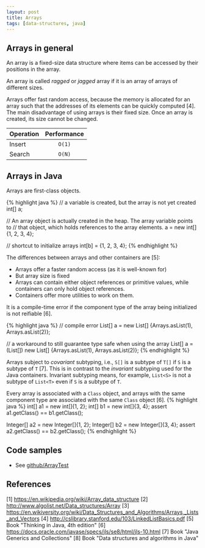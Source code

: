 ```yaml
---
layout: post
title: Arrays
tags: [data-structures, java]
---
```


## Arrays in general

An array is a fixed-size data structure where items can be accessed by their positions in the array.

An array is called _ragged_ or _jagged_ array if it is an array of arrays of different sizes.

Arrays offer fast random access, because the memory is allocated for an array such that the addresses of its elements can be quickly computed [4]. The main disadvantage of using arrays is their fixed size. Once an array is created, its size cannot be changed.

| Operation | Performance |
| :------------- | :-------------: |
| Insert       | `O(1)`      |
| Search       | `O(N)` |

## Arrays in Java

Arrays are first-class objects.

{% highlight java %}
// a variable is created, but the array is not yet created
int[] a;

// An array object is actually created in the heap. The array variable points to
// that object, which holds references to the array elements.
a = new int[] {1, 2, 3, 4};

// shortcut to initialize arrays
int[b] = {1, 2, 3, 4};
{% endhighlight %}

The differences between arrays and other containers are [5]:

- Arrays offer a faster random access (as it is well-known for)
- But array size is fixed
- Arrays can contain either object references or primitive values, while containers can only hold object references.
- Containers offer more utilities to work on them.

It is a compile-time error if the component type of the array being initialized is not reifiable [6].

{% highlight java %}
// compile error
List<Integer>[] a = new List<Integer>[] {Arrays.asList(1), Arrays.asList(2)};

// a workaround to still guarantee type safe when using the array
List<Integer>[] a = (List<Integer>[]) new List[] {Arrays.asList(1), Arrays.asList(2)};
{% endhighlight %}

Arrays subject to _covariant_ subtyping, i.e., `S[]` is a subtype of `T[]` if `S` is a subtype of `T` [7]. This is in contrast to the _invariant_ subtyping used for the Java containers. Invariant subtyping means, for example, `List<S>` is not a subtype of `List<T>` even if `S` is a subtype of `T`.

Every array is associated with a `Class` object, and arrays with the same component type are associated with the same `Class` object [6].
{% highlight java %}
int[] a1 = new int[]{1, 2};
int[] b1 = new int[]{3, 4};
assert a1.getClass() == b1.getClass();

Integer[] a2 = new Integer[]{1, 2};
Integer[] b2 = new Integer[]{3, 4};
assert a2.getClass() == b2.getClass();
{% endhighlight %}

## Code samples

- See [github/ArrayTest](https://github.com/khanhpdt/java-playground/blob/master/src/test/java/org/khanhpdt/javaplayground/datastructures/arrays/ArrayTest.java)

## References

[1] https://en.wikipedia.org/wiki/Array_data_structure
[2] http://www.algolist.net/Data_structures/Array
[3] https://en.wikiversity.org/wiki/Data_Structures_and_Algorithms/Arrays,_Lists_and_Vectors
[4] http://cslibrary.stanford.edu/103/LinkedListBasics.pdf
[5] Book "Thinking in Java, 4th edition"
[6] https://docs.oracle.com/javase/specs/jls/se8/html/jls-10.html
[7] Book "Java Generics and Collections"
[8] Book "Data structures and algorithms in Java"
